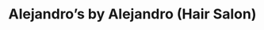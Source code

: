 ---
title: "Alejandro’s by Alejandro (Hair Salon)"
url: /weston/alejandros-by-alejandro-hair-salon/
shop: hairdresser
---